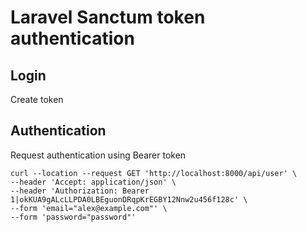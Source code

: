 # Laravel Sanctum token authentication

## Login

Create token

## Authentication

Request authentication using Bearer token

```
curl --location --request GET 'http://localhost:8000/api/user' \
--header 'Accept: application/json' \
--header 'Authorization: Bearer 1|okKUA9gALcLLPDA0LBEguonDRqpKrEGBY12Nnw2u456f128c' \
--form 'email="alex@example.com"' \
--form 'password="password"'
```

